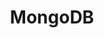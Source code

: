 ---
title: "MongoDB"
level: 2
category: "runtime-database"
tags:
  - "web-dev"
  - "databases"
relatedUsage:
  - "Mongoose"
  - "NodeJS"
  - "Scalability"
lastUsed: "Recently"
projects:
  - title: "A Budgeting Application"
    uri: personal-budgeting-app
---